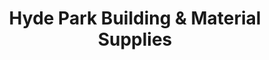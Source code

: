---
title: "Hyde Park Building & Material Supplies"
url: /chicago/hyde-park-building-and-material-supplies/
shop: trade
---
